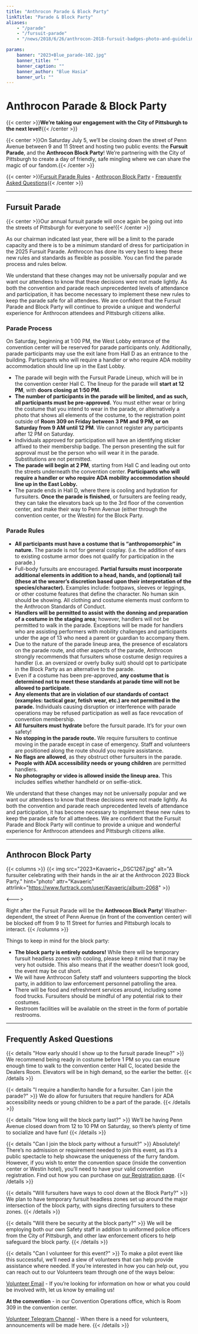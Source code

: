 ```yaml
---
title: "Anthrocon Parade & Block Party"
linkTitle: "Parade & Block Party"
aliases:
    - "/parade"
    - "/fursuit-parade"
    - "/news/2018/6/26/anthrocon-2018-fursuit-badges-photo-and-guidelines"

params:
    banner: "2023+Blue_parade-102.jpg"
    banner_title: ""
    banner_caption: ""
    banner_author: "Blue Hasia"
    banner_url: ""
---
```


# Anthrocon Parade & Block Party

{{< center >}}**We’re taking our engagement with the City of Pittsburgh to the next level!**{{< /center >}}

{{< center >}}On Saturday July 5, we’ll be closing down the street of Penn Avenue between 9 and 11 Street and hosting two public events: the **Fursuit Parade**, and the **Anthrocon Block Party**! We’re partnering with the City of Pittsburgh to create a day of friendly, safe mingling where we can share the magic of our fandom.{{< /center >}}

{{< center >}}[Fursuit Parade Rules](#fursuit-parade) - [Anthrocon Block Party](#anthrocon-block-party) - [Frequently Asked Questions](#frequently-asked-questions){{< /center >}}

***

## Fursuit Parade

{{< center >}}Our annual fursuit parade will once again be going out into the streets of Pittsburgh for everyone to see!{{< /center >}}

As our chairman indicated last year, there will be a limit to the parade capacity and there is to be a minimum standard of dress for participation in the 2025 Fursuit Parade. Anthrocon has done its very best to keep these new rules and standards as flexible as possible. You can find the parade process and rules below.

We understand that these changes may not be universally popular and we want our attendees to know that these decisions were not made lightly. As both the convention and parade reach unprecedented levels of attendance and participation, it has become necessary to implement these new rules to keep the parade safe for all attendees. We are confident that the Fursuit Parade and Block Party will continue to provide a unique and wonderful experience for Anthrocon attendees and Pittsburgh citizens alike.

### Parade Process

On Saturday, beginning at 1:00 PM, the West Lobby entrance of the convention center will be reserved for parade participants only. Additionally, parade participants may use the exit lane from Hall D as an entrance to the building. Participants who will require a handler or who require ADA mobility accommodation should line up in the East Lobby.

- The parade will begin with the Fursuit Parade Lineup, which will be in the convention center Hall C. The lineup for the parade will **start at 12 PM**, with **doors closing at 1:50 PM**.
- **The number of participants in the parade will be limited, and as such, all participants must be pre-approved.** You must either wear or bring the costume that you intend to wear in the parade, or alternatively a photo that shows all elements of the costume, to the registration point outside of **Room 309 on Friday between 3 PM and 9 PM, or on Saturday from 9 AM until 12 PM**. We cannot register any participants after 12 PM on Saturday.
- Individuals approved for participation will have an identifying sticker affixed to their membership badge. The person presenting the suit for approval must be the person who will wear it in the parade. Substitutions are not permitted.
- **The parade will begin at 2 PM**, starting from Hall C and leading out onto the streets underneath the convention center. **Participants who will require a handler or who require ADA mobility accommodation should line up in the East Lobby.**
- The parade ends in Hall D, where there is cooling and hydration for fursuiters. **Once the parade is finished**, or fursuiters are feeling ready, they can take the elevators back up to the 3rd floor of the convention center, and make their way to Penn Avenue (either through the convention center, or the Westin) for the Block Party.

### Parade Rules

- **All participants must have a costume that is “anthropomorphic” in nature.** The parade is not for general cosplay. (i.e. the addition of ears to existing costume armor does not qualify for participation in the parade.)
- Full-body fursuits are encouraged. **Partial fursuits must incorporate additional elements in addition to a head, hands, and (optional) tail (these at the wearer’s discretion based upon their interpretation of the species/character).** Examples include: footpaws, sleeves or leggings, or other costume features that define the character. No human skin should be showing. All clothing and costume elements must conform to the Anthrocon Standards of Conduct.
- **Handlers will be permitted to assist with the donning and preparation of a costume in the staging area**; however, handlers will not be permitted to walk in the parade. Exceptions will be made for handlers who are assisting performers with mobility challenges and participants under the age of 13 who need a parent or guardian to accompany them.
- Due to the nature of the parade lineup area, the presence of escalators on the parade route, and other aspects of the parade, Anthrocon strongly recommends that fursuiters whose costume design requires a handler (i.e. an oversized or overly bulky suit) should opt to participate in the Block Party as an alternative to the parade.
- Even if a costume has been pre-approved, **any costume that is determined not to meet these standards at parade time will not be allowed to participate**.
- **Any elements that are in violation of our standards of contact (examples: tactical gear, fetish wear, etc.) are not permitted in the parade.** Individuals causing disruption or interference with parade operations may be refused participation as well as face revocation of convention membership.
- **All fursuiters must hydrate** before the fursuit parade. It’s for your own safety!
- **No stopping in the parade route.** We require fursuiters to continue moving in the parade except in case of emergency. Staff and volunteers are positioned along the route should you require assistance.
- **No flags are allowed**, as they obstruct other fursuiters in the parade.
- **People with ADA accessibility needs or young children** are permitted handlers.
- **No photography or video is allowed inside the lineup area.** This includes selfies whether handheld or on selfie-stick.

We understand that these changes may not be universally popular and we want our attendees to know that these decisions were not made lightly. As both the convention and parade reach unprecedented levels of attendance and participation, it has become necessary to implement these new rules to keep the parade safe for all attendees. We are confident that the Fursuit Parade and Block Party will continue to provide a unique and wonderful experience for Anthrocon attendees and Pittsburgh citizens alike.

***

## Anthrocon Block Party

{{< columns >}}
{{< img src="2023+Kavaeric+_DSC1267.jpg" alt="A fursuiter celebrating with their hands in the air at the Anthrocon 2023 Block Party." hint="photo" attr="Kavaeric" attrlink="https://www.furtrack.com/user/Kavaeric/album-2068" >}}

<--->

Right after the Fursuit Parade will be the **Anthrocon Block Party**! Weather-dependent, the street of Penn Avenue (in front of the convention center) will be blocked off from 9 to 11 Street for furries and Pittsburgh locals to interact.
{{< /columns >}}

Things to keep in mind for the block party:

- **The block party is entirely outdoors!** While there will be temporary fursuit headless zones with cooling, please keep it mind that it may be very hot outside. This also means that if the weather doesn’t look good, the event may be cut short.
- We will have Anthrocon Safety staff and volunteers supporting the block party, in addition to law enforcement personnel patrolling the area.
- There will be food and refreshment services around, including some food trucks. Fursuiters should be mindful of any potential risk to their costumes.
- Restroom facilities will be available on the street in the form of portable restrooms.

***

## Frequently Asked Questions

{{< details "How early should I show up to the fursuit parade lineup?" >}}
We recommend being ready in costume before 1 PM so you can ensure enough time to walk to the convention center Hall C, located beside the Dealers Room. Elevators will be in high demand, so the earlier the better.
{{< /details >}}

{{< details "I require a handler/to handle for a fursuiter. Can I join the parade?" >}}
We do allow for fursuiters that require handlers for ADA accessibility needs or young children to be a part of the parade.
{{< /details >}}

{{< details "How long will the block party last?" >}}
We’ll be having Penn Avenue closed down from 12 to 10 PM on Saturday, so there’s plenty of time to socialize and have fun!
{{< /details >}}

{{< details "Can I join the block party without a fursuit?" >}}
Absolutely! There’s no admission or requirement needed to join this event, as it’s a public spectacle to help showcase the uniqueness of the furry fandom. However, if you wish to enter the convention space (inside the convention center or Westin hotel), you’ll need to have your valid convention registration. Find out how you can purchase on [our Registration page](/registration).
{{< /details >}}

{{< details "Will fursuiters have ways to cool down at the Block Party?" >}}
We plan to have temporary fursuit headless zones set up around the major intersection of the block party, with signs directing fursuiters to these zones.
{{< /details >}}

{{< details "Will there be security at the block party?" >}}
We will be employing both our own Safety staff in addition to uniformed police officers from the City of Pittsburgh, and other law enforcement oficers to help safeguard the block party.
{{< /details >}}

{{< details "Can I volunteer for this event?" >}}
To make a pilot event like this successful, we’ll need a slew of volunteers that can help provide assistance where needed. If you’re interested in how you can help out, you can reach out to our Volunteers team through one of the ways below:

[Volunteer Email](mailto:volunteer@anthrocon.org) - If you’re looking for information on how or what you could be involved with, let us know by emailing us!

**At the convention** - in our Convention Operations office, which is Room 309 in the convention center.

[Volunteer Telegram Channel](https://t.me/acvolunteer) - When there is a need for volunteers, announcements will be made here.
{{< /details >}}
